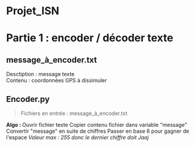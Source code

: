 # Projet_ISN
 
Partie 1 : encoder / décoder texte
=
message_à_encoder.txt
-
Desctiption : message texte  
Contenu : coordonnées GPS à dissimuler  

Encoder.py
-
<blockquote> Fichiers en entrée : message_à_encoder.txt </blockquote>  
<strong> Algo : </strong>  
	Ouvrir fichier texte  
	Copier contenu fichier dans variable "message"  
	Convertir "message" en suite de chiffres  
	Passer en base 6 pour gagner de l'espace  
		<em> Valeur max : 255 donc le dernier chiffre doit <em>
	Jaaj